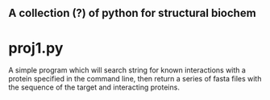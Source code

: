 ## A collection (?) of python for structural biochem 

# proj1.py

A simple program which will search string for known interactions with a protein specified in the command line, then return a series of fasta files with the sequence of the target and interacting proteins. 